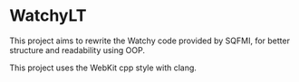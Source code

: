 # WatchyLT
This project aims to rewrite the Watchy code provided by SQFMI, for better structure and readability using OOP.

This project uses the WebKit cpp style with clang.
